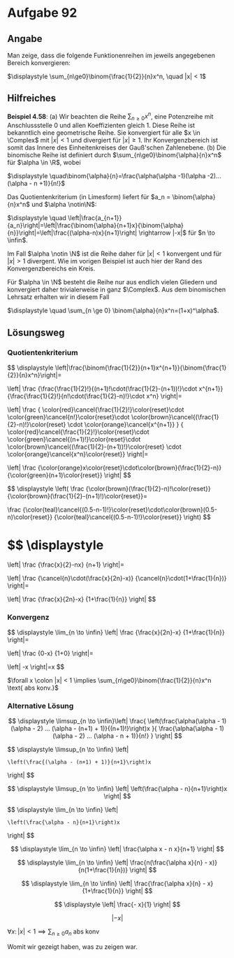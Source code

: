 # Aufgabe 92
## Angabe

Man zeige, dass die folgende Funktionenreihen im jeweils angegebenen Bereich konvergieren:

$\displaystyle \sum_{n\ge0}\binom{\frac{1}{2}}{n}x^n, \quad |x| < 1$

## Hilfreiches

**Beispiel 4.58**:
(a) Wir beachten die Reihe $\sum_{n \ge 0} x^n$, eine Potenzreihe mit Anschlussstelle 0 und allen Koeffizienten gleich 1. Diese Reihe ist bekanntlich eine geometrische Reihe. Sie konvergiert für alle $x \in \Complex$ mit $|x|<1$ und divergiert für $|x|\ge1$. Ihr Konvergenzbereich ist somit das Innere des Einheitenkreises der Gauß'schen Zahlenebene.
(b) Die binomische Reihe ist definiert durch $\sum_{n\ge0}\binom{\alpha}{n}x^n$ für $\alpha \in \R$, wobei

$\displaystyle \quad\binom{\alpha}{n}=\frac{\alpha(\alpha -1)(\alpha -2)...(\alpha - n +1)}{n!}$

Das Quotientenkriterium (in Limesform) liefert für $a_n = \binom{\alpha}{n}x^n$ und $\alpha \notin\N$:

$\displaystyle \quad \left|\frac{a_{n+1}}{a_n}\right|=\left|\frac{\binom{\alpha}{n+1}x}{\binom{\alpha}{n}}\right|=\left|\frac{(\alpha-n)x}{n+1}\right| \rightarrow |-x|$ für $n \to \infin$.

Im Fall $\alpha \notin \N$ ist die Reihe daher für $|x|<1$ konvergent und für $|x|>1$ divergent. Wie im vorigen Beispiel ist auch hier der Rand des Konvergenzbereichs ein Kreis.

Für $\alpha \in \N$ besteht die Reihe nur aus endlich vielen Gliedern und konvergiert daher trivialerweise in ganz $\Complex$. Aus dem binomischen Lehrsatz erhalten wir in diesem Fall

$\displaystyle \quad \sum_{n \ge 0} \binom{\alpha}{n}x^n=(1+x)^\alpha$.

## Lösungsweg

### Quotientenkriterium

$$
\displaystyle 
\left|\frac{\binom{\frac{1}{2}}{n+1}x^{n+1}}{\binom{\frac{1}{2}}{n}x^n}\right|=

\left|
\frac
{\frac{\frac{1}{2}!}{(n+1)!\cdot(\frac{1}{2}-(n+1))!}\cdot x^{n+1}}
{\frac{\frac{1}{2}!}{n!\cdot(\frac{1}{2}-n)!}\cdot x^n}
\right|=

\left|
\frac
{
\color{red}\cancel{\frac{1}{2}!}\color{reset}\cdot 
\color{green}\cancel{n!}\color{reset}\cdot 
\color{brown}\cancel{(\frac{1}{2}-n)!}\color{reset} \cdot 
\color{orange}\cancel{x^{n+1}}
}
{
\color{red}\cancel{\frac{1}{2}!}\color{reset}\cdot
\color{green}\cancel{(n+1)!}\color{reset}\cdot
\color{brown}\cancel{(\frac{1}{2}-(n+1))!}\color{reset} \cdot \color{orange}\cancel{x^n}\color{reset}}
\right|=

\left|
\frac
{\color{orange}x\color{reset}\cdot\color{brown}(\frac{1}{2}-n)}
{\color{green}(n+1)\color{reset}}
\right|
$$

$$
\displaystyle
\left(
\frac
{\color{brown}(\frac{1}{2}-n)!\color{reset}}
{\color{brown}(\frac{1}{2}-(n+1)!)\color{reset}}=

\frac
{\color{teal}\cancel{(0.5-n-1)!}\color{reset}\cdot\color{brown}(0.5-n)\color{reset}}
{\color{teal}\cancel{(0.5-n-1)!}\color{reset}}
\right)
$$

$$
\displaystyle
=
\left|
\frac
{\frac{x}{2}-nx}
{n+1}
\right|=

\left|
\frac
{\cancel{n}\cdot(\frac{x}{2n}-x)}
{\cancel{n}\cdot(1+\frac{1}{n})}
\right|=

\left|
\frac
{\frac{x}{2n}-x}
{1+\frac{1}{n}}
\right|
$$

### Konvergenz

$$
\displaystyle
\lim_{n \to \infin} \left|
\frac
{\frac{x}{2n}-x}
{1+\frac{1}{n}}
\right|=

\left|
\frac
{0-x}
{1+0}
\right|=

\left|
-x
\right|=x
$$

$\forall x \colon |x| < 1 \implies \sum_{n\ge0}\binom{\frac{1}{2}}{n}x^n \text{ abs konv.}$

### Alternative Lösung

$$
\displaystyle 
\limsup_{n \to \infin}\left| 
\frac{ 
    \left(\frac{\alpha(\alpha - 1)(\alpha - 2) ... (\alpha - (n+1) + 1)}{(n+1)!}\right)x 
    }{
    \frac{\alpha(\alpha - 1)(\alpha - 2) ... (\alpha - n + 1)}{n!}
    } 
\right|
$$

$$
\displaystyle 
\limsup_{n \to \infin} \left| 

    \left(\frac{(\alpha - (n+1) + 1)}{n+1}\right)x  
\right|
$$

$$
\displaystyle 
\limsup_{n \to \infin} \left| 
    \left(\frac{\alpha - n}{n+1}\right)x  
\right|
$$

$$
\displaystyle 
\lim_{n \to \infin} \left| 

    \left(\frac{\alpha - n}{n+1}\right)x  
\right|
$$

$$
\displaystyle 
\lim_{n \to \infin} \left| 
    \frac{\alpha x - n x}{n+1} 
\right|
$$

$$
\displaystyle 
\lim_{n \to \infin} \left| 
    \frac{n(\frac{\alpha x}{n} - x)}{n(1+\frac{1}{n})} 
\right|
$$

$$
\displaystyle 
\lim_{n \to \infin} \left| 
    \frac{\frac{\alpha x}{n} - x}{1+\frac{1}{n}} 
\right|
$$

$$
\displaystyle 
\left| 
    \frac{- x}{1} 
\right|
$$

$$
\displaystyle 
\left| - x \right|
$$

$\forall x \colon |x| < 1 \implies \sum_{n \ge 0} a_n \text{ abs konv}$ 

Womit wir gezeigt haben, was zu zeigen war.

